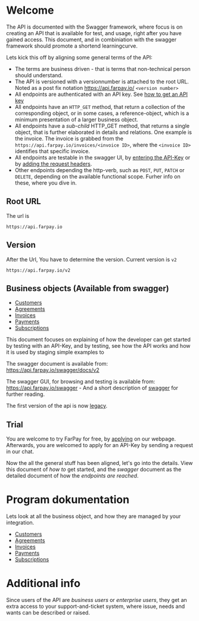 # Welcome
The API is documented with the Swagger framework, where focus is on creating an API that is available for test, and usage, right after you have gained access. This document, and in combiniation with the swagger framework should promote a shortend learningcurve.

Lets kick this off by aligning some general terms of the API:
* The terms are business driven - that is terms that non-technical person should understand.
* The API is versioned with a versionnumber is attached to the root URL. Noted as a post fix notation https://api.farpay.io/ `<version number>`
* All endpoints are authenticated with an API key. See [how to get an API key](Api-Key-Get.md) 
* All endpoints have an `HTTP_GET` method, that return a collection of the corresponding object, or in some cases, a reference-object, which is a minimum presentation of a larger business object.
* All endpoints have a *sub-child* HTTP_GET method, that returns a single object, that is further elaborated in details and relations. One example is the invoice. The invoice is grabbed from the `https://api.farpay.io/invoices/<invoice ID>`, where the `<invoice ID>` identifies that specific invoice.
* All endpoints are testable in the swagger UI, by [entering the API-Key](API-Key-Input.md) or by [adding the request headers](All-Requests.md). 
* Other endpoints depending the http-verb, such as `POST`, `PUT`, `PATCH` or `DELETE`, depending on the available functional scope. Furher info on these, where you dive in.


## Root URL
The url is 
```
https://api.farpay.io
```

## Version
After the Url, You have to determine the version. Current version is `v2`
```
https://api.farpay.io/v2
```
## Business objects (Available from swagger)
* [Customers](https://api.farpay.io/swagger/ui/index#/Customers)
* [Agreements](https://api.farpay.io/swagger/ui/index#/Agreements) 
* [Invoices](https://api.farpay.io/swagger/ui/index#/Invoices) 
* [Payments](https://api.farpay.io/swagger/ui/index#/Payments)
* [Subscriptions](https://api.farpay.io/swagger/ui/index#/Subscriptions)

This document focuses on explaining of how the developer can get started by testing with an API-Key, and by testing, see how the API works and how it is used by staging simple examples to 

The swagger document is available from: https://api.farpay.io/swagger/docs/v2

The swagger GUI, for browsing and testing is available from: https://api.farpay.io/swagger - And a short description of [swagger](http://swagger.io/docs/specification/what-is-swagger/) for further reading.

The first version of the api is now [legacy](README-Legacy.md).

## Trial
You are welcome to try FarPay for free, by [applying](https://www.farpay.io/dk/?showtrial=true) on our webpage. Afterwards, you are welcomed to apply for an API-Key by sending a request in our chat.

Now the all the general stuff has been aligned, let's go into the details. View this document of *how to* get started, and the *swagger* document as the detailed document of how the *endpoints are reached*.

# Program dokumentation
Lets look at all the business object, and how they are managed by your integration.
* [Customers](Customers.md)
* [Agreements](Agreements.md) 
* [Invoices](Invoices.md) 
* [Payments](Payments.md)
* [Subscriptions](Subscriptions.md)

# Additional info
Since users of the API are *business users* or *enterprise users*, they get an extra access to your support-and-ticket system, where issue, needs and wants can be described or raised. 
